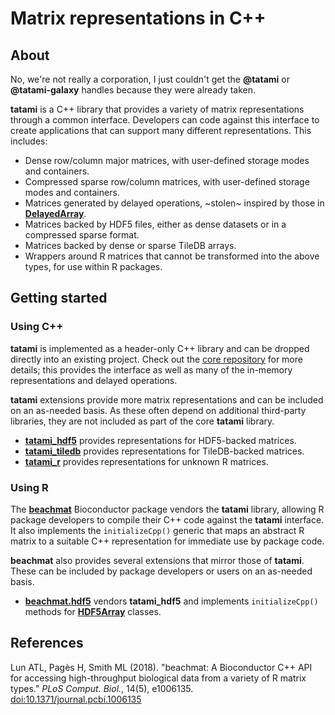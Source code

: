 # Matrix representations in C++

## About

No, we're not really a corporation, I just couldn't get the **@tatami** or **@tatami-galaxy** handles because they were already taken.

**tatami**  is a C++ library that provides a variety of matrix representations through a common interface.
Developers can code against this interface to create applications that can support many different representations.
This includes:

- Dense row/column major matrices, with user-defined storage modes and containers.
- Compressed sparse row/column matrices, with user-defined storage modes and containers.
- Matrices generated by delayed operations, ~stolen~ inspired by those in [**DelayedArray**](https://github.com/Bioconductor/DelayedArray).
- Matrices backed by HDF5 files, either as dense datasets or in a compressed sparse format.
- Matrices backed by dense or sparse TileDB arrays.
- Wrappers around R matrices that cannot be transformed into the above types, for use within R packages.

## Getting started

### Using C++ 

**tatami** is implemented as a header-only C++ library and can be dropped directly into an existing project.
Check out the [core repository](https://github.com/tatami-inc/tatami) for more details;
this provides the interface as well as many of the in-memory representations and delayed operations.

**tatami** extensions provide more matrix representations and can be included on an as-needed basis.
As these often depend on additional third-party libraries, they are not included as part of the core **tatami** library. 

- [**tatami_hdf5**](https://github.com/tatami-inc/tatami_hdf5) provides representations for HDF5-backed matrices.
- [**tatami_tiledb**](https://github.com/tatami-inc/tatami_tiledb) provides representations for TileDB-backed matrices.
- [**tatami_r**](https://github.com/tatami-inc/tatami_r) provides representations for unknown R matrices.

### Using R

The [**beachmat**](https://bioconductor.org/packages/beachmat) Bioconductor package vendors the **tatami** library,
allowing R package developers to compile their C++ code against the **tatami** interface.
It also implements the `initializeCpp()` generic that maps an abstract R matrix to a suitable C++ representation for immediate use by package code.

**beachmat** also provides several extensions that mirror those of **tatami**.
These can be included by package developers or users on an as-needed basis.

- [**beachmat.hdf5**](https://github.com/tatami-inc/beachmat.hdf5) vendors **tatami_hdf5** and implements `initializeCpp()` methods for [**HDF5Array**](https://bioconductor.org/packages/HDF5Array) classes.

## References

Lun ATL, Pagès H, Smith ML (2018). 
"beachmat: A Bioconductor C++ API for accessing high-throughput biological data from a variety of R matrix types."
_PLoS Comput. Biol._, 14(5), e1006135. 
[doi:10.1371/journal.pcbi.1006135](https://doi.org/doi:10.1371/journal.pcbi.1006135)


